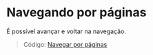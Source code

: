 # Navegando por páginas

É possível avançar e voltar na navegação.

> Código: [Navegar por páginas](/exercicio/05-navegacao.php)